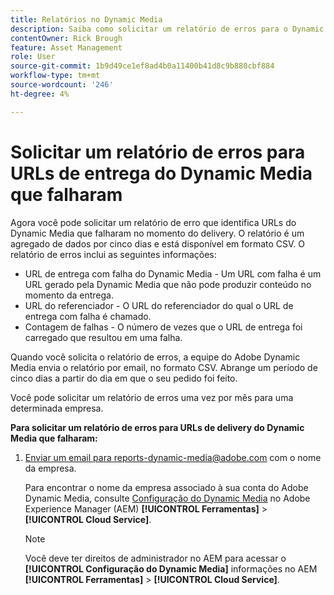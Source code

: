 ```yaml
---
title: Relatórios no Dynamic Media
description: Saiba como solicitar um relatório de erros para o Dynamic Media entregar URLs que falham.
contentOwner: Rick Brough
feature: Asset Management
role: User
source-git-commit: 1b9d49ce1ef8ad4b0a11400b41d8c9b880cbf884
workflow-type: tm+mt
source-wordcount: '246'
ht-degree: 4%

---
```



# Solicitar um relatório de erros para URLs de entrega do Dynamic Media que falharam

Agora você pode solicitar um relatório de erro que identifica URLs do Dynamic Media que falharam no momento do delivery. O relatório é um agregado de dados por cinco dias e está disponível em formato CSV. O relatório de erros inclui as seguintes informações:

* URL de entrega com falha do Dynamic Media - Um URL com falha é um URL gerado pela Dynamic Media que não pode produzir conteúdo no momento da entrega.
* URL do referenciador - O URL do referenciador do qual o URL de entrega com falha é chamado.
* Contagem de falhas - O número de vezes que o URL de entrega foi carregado que resultou em uma falha.

Quando você solicita o relatório de erros, a equipe do Adobe Dynamic Media envia o relatório por email, no formato CSV. Abrange um período de cinco dias a partir do dia em que o seu pedido foi feito.

Você pode solicitar um relatório de erros uma vez por mês para uma determinada empresa.

**Para solicitar um relatório de erros para URLs de delivery do Dynamic Media que falharam:**

1. [Enviar um email para reports-dynamic-media@adobe.com](mailto:reports-dynamic-media@adobe.com) com o nome da empresa.

   Para encontrar o nome da empresa associado à sua conta do Adobe Dynamic Media, consulte [Configuração do Dynamic Media](https://experienceleague.adobe.com/docs/experience-manager-cloud-service/assets/dynamicmedia/config-dm.html?lang=pt-BR#configuring-dynamic-media-cloud-services) no Adobe Experience Manager (AEM) **[!UICONTROL Ferramentas]** > **[!UICONTROL Cloud Service]**.


   >[!NOTE]
   >
   >Você deve ter direitos de administrador no AEM para acessar o **[!UICONTROL Configuração do Dynamic Media]** informações no AEM **[!UICONTROL Ferramentas]** > **[!UICONTROL Cloud Service]**.





